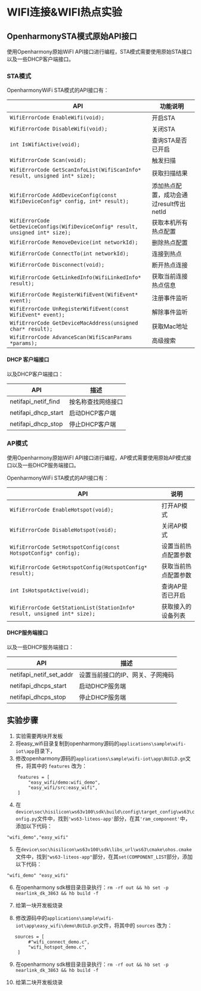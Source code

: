 # WIFI连接&WIFI热点实验<a name="ZH-CN_TOPIC_0000001130176841"></a>


## OpenharmonySTA模式原始API接口

使用Openharmony原始WiFI API接口进行编程，STA模式需要使用原始STA接口以及一些DHCP客户端接口。

### STA模式

OpenharmonyWiFi STA模式的API接口有：

| API                                                          | 功能说明                                |
| ------------------------------------------------------------ | --------------------------------------- |
| `WifiErrorCode EnableWifi(void);`                            | 开启STA                                 |
| `WifiErrorCode DisableWifi(void);`                           | 关闭STA                                 |
| `int IsWifiActive(void);`                                    | 查询STA是否已开启                       |
| `WifiErrorCode Scan(void);`                                  | 触发扫描                                |
| `WifiErrorCode GetScanInfoList(WifiScanInfo* result, unsigned int* size);` | 获取扫描结果                            |
| `WifiErrorCode AddDeviceConfig(const WifiDeviceConfig* config, int* result);` | 添加热点配置，成功会通过result传出netId |
| `WifiErrorCode GetDeviceConfigs(WifiDeviceConfig* result, unsigned int* size);` | 获取本机所有热点配置                    |
| `WifiErrorCode RemoveDevice(int networkId);`                 | 删除热点配置                            |
| `WifiErrorCode ConnectTo(int networkId);`                    | 连接到热点                              |
| `WifiErrorCode Disconnect(void);`                            | 断开热点连接                            |
| `WifiErrorCode GetLinkedInfo(WifiLinkedInfo* result);`       | 获取当前连接热点信息                    |
| `WifiErrorCode RegisterWifiEvent(WifiEvent* event);`         | 注册事件监听                            |
| `WifiErrorCode UnRegisterWifiEvent(const WifiEvent* event);` | 解除事件监听                            |
| `WifiErrorCode GetDeviceMacAddress(unsigned char* result);`  | 获取Mac地址                             |
| `WifiErrorCode AdvanceScan(WifiScanParams *params);`         | 高级搜索                                |



#### DHCP 客户端接口

以及DHCP客户端接口：

| API                 | 描述               |
| ------------------- | ------------------ |
| netifapi_netif_find | 按名称查找网络接口 |
| netifapi_dhcp_start | 启动DHCP客户端     |
| netifapi_dhcp_stop  | 停止DHCP客户端     |



### AP模式

使用Openharmony原始WiFI API接口进行编程，AP模式需要使用原始AP模式接口以及一些DHCP服务端接口。

OpenharmonyWiFi STA模式的API接口有：

| API                                                          | 说明                 |
| ------------------------------------------------------------ | -------------------- |
| `WifiErrorCode EnableHotspot(void);`                         | 打开AP模式           |
| `WifiErrorCode DisableHotspot(void);`                        | 关闭AP模式           |
| `WifiErrorCode SetHotspotConfig(const HotspotConfig* config);` | 设置当前热点配置参数 |
| `WifiErrorCode GetHotspotConfig(HotspotConfig* result);`     | 获取当前热点配置参数 |
| `int IsHotspotActive(void);`                                 | 查询AP是否已开启     |
| `WifiErrorCode GetStationList(StationInfo* result, unsigned int* size);` | 获取接入的设备列表   |



#### DHCP服务端接口

以及一些DHCP服务端接口：

| API                     | 描述                             |
| ----------------------- | -------------------------------- |
| netifapi_netif_set_addr | 设置当前接口的IP、网关、子网掩码 |
| netifapi_dhcps_start    | 启动DHCP服务端                   |
| netifapi_dhcps_stop     | 停止DHCP服务端                   |


## 实验步骤



1. 实验需要两块开发板
2. 将easy_wifi目录复制到openharmony源码的`applications\sample\wifi-iot\app`目录下，
3. 修改openharmony源码的`applications\sample\wifi-iot\app\BUILD.gn`文件，将其中的 `features` 改为：

```
    features = [
        "easy_wifi/demo:wifi_demo",
        "easy_wifi/src:easy_wifi",
    ]
```
4. 在`device\soc\hisilicon\ws63v100\sdk\build\config\target_config\ws63\config.py`文件中，找到`'ws63-liteos-app'`部分，在其`'ram_component'`中，添加以下代码：
```
"wifi_demo","easy_wifi"
```

5. 在`device\soc\hisilicon\ws63v100\sdk\libs_url\ws63\cmake\ohos.cmake`文件中，找到`"ws63-liteos-app"`部分，在其`set(COMPONENT_LIST`部分，添加以下代码：
```
"wifi_demo" "easy_wifi"
```
6. 在openharmony sdk根目录目录执行：`rm -rf out && hb set -p nearlink_dk_3863 && hb build -f`

7. 给第一块开发板烧录

8. 修改源码中的`applications\sample\wifi-iot\app\easy_wifi\demo\BUILD.gn`文件，将其中的 `sources` 改为：

```
   sources = [
        #"wifi_connect_demo.c",
        "wifi_hotspot_demo.c",
    ]
```

9. 在openharmony sdk根目录目录执行：`rm -rf out && hb set -p nearlink_dk_3863 && hb build -f`

10. 给第二块开发板烧录
